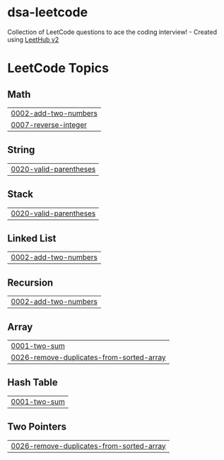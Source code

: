 # dsa-leetcode
Collection of LeetCode questions to ace the coding interview! - Created using [LeetHub v2](https://github.com/arunbhardwaj/LeetHub-2.0)

<!---LeetCode Topics Start-->
# LeetCode Topics
## Math
|  |
| ------- |
| [0002-add-two-numbers](https://github.com/nikihdyt/dsa-leetcode/tree/master/0002-add-two-numbers) |
| [0007-reverse-integer](https://github.com/nikihdyt/dsa-leetcode/tree/master/0007-reverse-integer) |
## String
|  |
| ------- |
| [0020-valid-parentheses](https://github.com/nikihdyt/dsa-leetcode/tree/master/0020-valid-parentheses) |
## Stack
|  |
| ------- |
| [0020-valid-parentheses](https://github.com/nikihdyt/dsa-leetcode/tree/master/0020-valid-parentheses) |
## Linked List
|  |
| ------- |
| [0002-add-two-numbers](https://github.com/nikihdyt/dsa-leetcode/tree/master/0002-add-two-numbers) |
## Recursion
|  |
| ------- |
| [0002-add-two-numbers](https://github.com/nikihdyt/dsa-leetcode/tree/master/0002-add-two-numbers) |
## Array
|  |
| ------- |
| [0001-two-sum](https://github.com/nikihdyt/dsa-leetcode/tree/master/0001-two-sum) |
| [0026-remove-duplicates-from-sorted-array](https://github.com/nikihdyt/dsa-leetcode/tree/master/0026-remove-duplicates-from-sorted-array) |
## Hash Table
|  |
| ------- |
| [0001-two-sum](https://github.com/nikihdyt/dsa-leetcode/tree/master/0001-two-sum) |
## Two Pointers
|  |
| ------- |
| [0026-remove-duplicates-from-sorted-array](https://github.com/nikihdyt/dsa-leetcode/tree/master/0026-remove-duplicates-from-sorted-array) |
<!---LeetCode Topics End-->